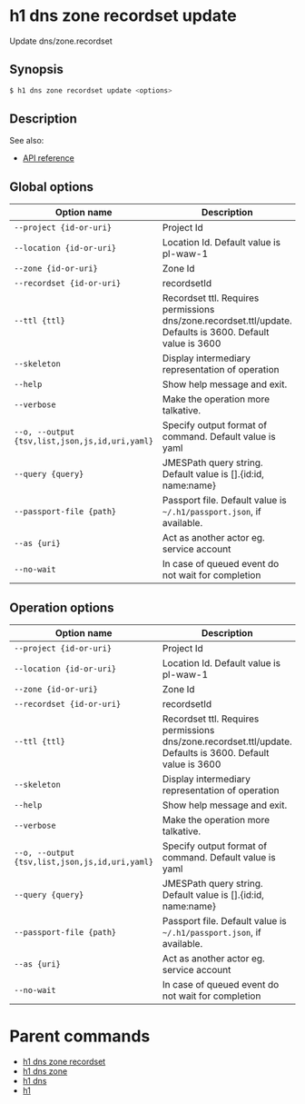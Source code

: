 
# h1 dns zone recordset update

Update dns/zone.recordset

## Synopsis

```bash
$ h1 dns zone recordset update <options>
```

## Description

See also:

* [API reference](https://api.hyperone.com/v2/docs#operation/dns_project_zone_recordset_patch)

## Global options

| Option name                                        | Description                                                                                                |
| -------------------------------------------------- | ---------------------------------------------------------------------------------------------------------- |
| ```--project {id-or-uri}```                        | Project Id                                                                                                 |
| ```--location {id-or-uri}```                       | Location Id. Default value is pl-waw-1                                                                     |
| ```--zone {id-or-uri}```                           | Zone Id                                                                                                    |
| ```--recordset {id-or-uri}```                      | recordsetId                                                                                                |
| ```--ttl {ttl}```                                  | Recordset ttl. Requires permissions dns/zone.recordset.ttl/update. Defaults is 3600. Default value is 3600 |
| ```--skeleton```                                   | Display intermediary representation of operation                                                           |
| ```--help```                                       | Show help message and exit.                                                                                |
| ```--verbose```                                    | Make the operation more talkative.                                                                         |
| ```--o, --output {tsv,list,json,js,id,uri,yaml}``` | Specify output format of command. Default value is yaml                                                    |
| ```--query {query}```                              | JMESPath query string. Default value is [].\{id:id, name:name\}                                            |
| ```--passport-file {path}```                       | Passport file. Default value is ```~/.h1/passport.json```, if available.                                   |
| ```--as {uri}```                                   | Act as another actor eg. service account                                                                   |
| ```--no-wait```                                    | In case of queued event do not wait for completion                                                         |

## Operation options

| Option name                                        | Description                                                                                                |
| -------------------------------------------------- | ---------------------------------------------------------------------------------------------------------- |
| ```--project {id-or-uri}```                        | Project Id                                                                                                 |
| ```--location {id-or-uri}```                       | Location Id. Default value is pl-waw-1                                                                     |
| ```--zone {id-or-uri}```                           | Zone Id                                                                                                    |
| ```--recordset {id-or-uri}```                      | recordsetId                                                                                                |
| ```--ttl {ttl}```                                  | Recordset ttl. Requires permissions dns/zone.recordset.ttl/update. Defaults is 3600. Default value is 3600 |
| ```--skeleton```                                   | Display intermediary representation of operation                                                           |
| ```--help```                                       | Show help message and exit.                                                                                |
| ```--verbose```                                    | Make the operation more talkative.                                                                         |
| ```--o, --output {tsv,list,json,js,id,uri,yaml}``` | Specify output format of command. Default value is yaml                                                    |
| ```--query {query}```                              | JMESPath query string. Default value is [].\{id:id, name:name\}                                            |
| ```--passport-file {path}```                       | Passport file. Default value is ```~/.h1/passport.json```, if available.                                   |
| ```--as {uri}```                                   | Act as another actor eg. service account                                                                   |
| ```--no-wait```                                    | In case of queued event do not wait for completion                                                         |

# Parent commands

* [h1 dns zone recordset](./../README.md)
* [h1 dns zone](./../../README.md)
* [h1 dns](./../../../README.md)
* [h1](./../../../../README.md)
